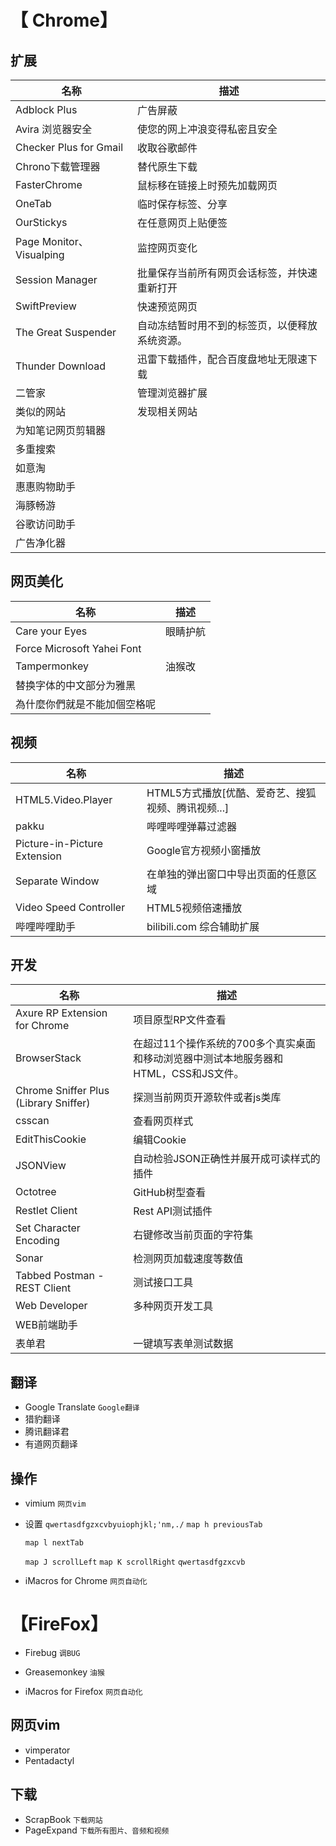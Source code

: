 # 【 Chrome】

## 扩展

| 名称 | 描述 |
| ---- | ---- |
| Adblock Plus | 广告屏蔽 |
| Avira 浏览器安全 | 使您的网上冲浪变得私密且安全 |
| Checker Plus for Gmail | 收取谷歌邮件 |
| Chrono下载管理器 | 替代原生下载 |
| FasterChrome | 鼠标移在链接上时预先加载网页 |
| OneTab | 临时保存标签、分享 |
| OurStickys | 在任意网页上贴便签 |
| Page Monitor、 Visualping | 监控网页变化 |
| Session Manager | 批量保存当前所有网页会话标签，并快速重新打开 |
| SwiftPreview | 快速预览网页 |
| The Great Suspender | 自动冻结暂时用不到的标签页，以便释放系统资源。 |
| Thunder Download | 迅雷下载插件，配合百度盘地址无限速下载 |
| 二管家 | 管理浏览器扩展 |
| 类似的网站 | 发现相关网站 |
| 为知笔记网页剪辑器 |  |
| 多重搜索 |  |
| 如意淘 |  |
| 惠惠购物助手 |  |
| 海豚畅游 |  |
| 谷歌访问助手 |  |
| 广告净化器 |  |

## 网页美化

| 名称 | 描述 |
| ---- | ---- |
| Care your Eyes | 眼睛护航 |
| Force Microsoft Yahei Font |  |
| Tampermonkey | 油猴改 |
| 替换字体的中文部分为雅黑 |  |
| 為什麼你們就是不能加個空格呢 |  |


## 视频

| 名称                   | 描述                                               |
| ---------------------- | -------------------------------------------------- |
| HTML5.Video.Player     | HTML5方式播放[优酷、爱奇艺、搜狐视频、腾讯视频...] |
| pakku                  | 哔哩哔哩弹幕过滤器                                 |
| Picture-in-Picture Extension | Google官方视频小窗播放          |
| Separate Window        | 在单独的弹出窗口中导出页面的任意区域           |
| Video Speed Controller | HTML5视频倍速播放                                  |
| 哔哩哔哩助手           | bilibili.com 综合辅助扩展                          |

## 开发

| 名称  | 描述 |
| ---- | ---- |
|Axure RP Extension for Chrome |项目原型RP文件查看|
|BrowserStack |在超过11个操作系统的700多个真实桌面和移动浏览器中测试本地服务器和HTML，CSS和JS文件。|
|Chrome Sniffer Plus (Library Sniffer) |探测当前网页开源软件或者js类库|
|csscan |查看网页样式|
|EditThisCookie |编辑Cookie|
|JSONView |自动检验JSON正确性并展开成可读样式的插件|
|Octotree |GitHub树型查看|
|Restlet Client |Rest API测试插件|
|Set Character Encoding |右键修改当前页面的字符集|
|Sonar |检测网页加载速度等数值|
|Tabbed Postman - REST Client |测试接口工具|
|Web Developer |多种网页开发工具|
|WEB前端助手 ||
|表单君 |一键填写表单测试数据|

## 翻译
-   Google Translate `Google翻译`
-   猎豹翻译
-   腾讯翻译君
-   有道网页翻译

## 操作

-  vimium `网页vim`
  - 设置
      ` qwertasdfgzxcvbyuiophjkl;'nm,./ `
      `map h previousTab`

      `map l nextTab`

      `map J scrollLeft`
      `map K scrollRight`
        ` qwertasdfgzxcvb `

- iMacros for Chrome `网页自动化`

# 【FireFox】
+ Firebug `调BUG`

+ Greasemonkey `油猴`
+ iMacros for Firefox `网页自动化`

## 网页vim
+ vimperator
+ Pentadactyl
## 下载

+ ScrapBook `下载网站`
+ PageExpand `下载所有图片、音频和视频`

